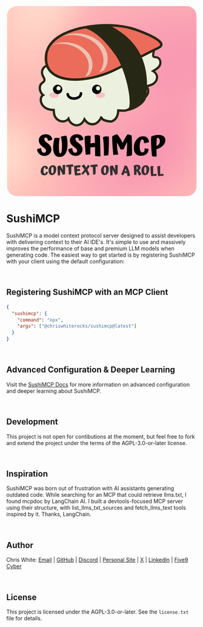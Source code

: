 <div align="center">

![SushiMCP Hero Icon](assets/sushimcp_icon_name_slogan_logo_pink_bg.png)

</div>

# SushiMCP

SushiMCP is a model context protocol server designed to assist developers with delivering context to their AI IDE's. It's simple to use and massively improves the performance of base and premium LLM models when generating code. The easiest way to get started is by registering SushiMCP with your client using the default configuration:

<br>

## Registering SushiMCP with an MCP Client

```json
{
  "sushimcp": {
    "command": "npx",
    "args": ["@chriswhiterocks/sushimcp@latest"]
  }
}
```

<br>

## Advanced Configuration & Deeper Learning

Visit the [SushiMCP Docs](https://docs.sushimcp.com) for more information on advanced configuration and deeper learning about SushiMCP.

<br>

## Development

This project is not open for contibutions at the moment, but feel free to fork and extend the project under the terms of the AGPL-3.0-or-later license.

<br>

## Inspiration

SushiMCP was born out of frustration with AI assistants generating outdated code. While searching for an MCP that could retrieve llms.txt, I found mcpdoc by LangChain AI. I built a devtools-focused MCP server using their structure, with list_llms_txt_sources and fetch_llms_text tools inspired by it. Thanks, LangChain.

<br>

## Author

Chris White: [Email](mailto:chris@chriswhite.rocks) | [GitHub](https://github.com/maverickg59) | [Discord](https://discord.com/users/1115027188840939560) | [Personal Site](https://chriswhite.rocks) | [X](https://x.com/chriswhiterox) | [LinkedIn](https://www.linkedin.com/in/chrisewhite) | [Five9 Cyber](https://www.fiv9cyber.com/)

<br>

## License

This project is licensed under the AGPL-3.0-or-later. See the `license.txt` file for details.
